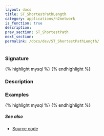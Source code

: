 ```yaml
---
layout: docs
title: ST_ShortestPathLength
category: applications/h2network
is_function: true
description:
prev_section: ST_ShortestPath
next_section:
permalink: /docs/dev/ST_ShortestPathLength/
---
```


### Signature

{% highlight mysql %}
{% endhighlight %}

### Description

### Examples

{% highlight mysql %}
{% endhighlight %}

##### See also

* <a href="https://github.com/irstv/H2GIS/blob/master/h2network/src/main/java/org/h2gis/network/graph_creator/ST_ShortestPathLength.java" target="_blank">Source code</a>
